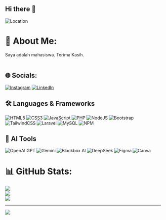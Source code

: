 ## Hi there 👋
![Location](https://img.shields.io/badge/-Semarang%2C%20Central%20Java%2C%20Indonesia-blue?style=flat&logo=google-maps)

# 💫 About Me:
Saya adalah mahasiswa.
Terima Kasih.
<br><br>


## 🌐 Socials:
[![Instagram](https://img.shields.io/badge/Instagram-%23E4405F.svg?logo=Instagram&logoColor=white)](https://instagram.com/farhaaan____) [![LinkedIn](https://img.shields.io/badge/LinkedIn-%230077B5.svg?logo=linkedin&logoColor=white)](https://www.linkedin.com/in/muhammad-farhan-nabil/) 

## 🛠️ Languages & Frameworks
![HTML5](https://img.shields.io/badge/html5-%23E34F26.svg?style=for-the-badge&logo=html5&logoColor=white)
![CSS3](https://img.shields.io/badge/css3-%231572B6.svg?style=for-the-badge&logo=css3&logoColor=white)
![JavaScript](https://img.shields.io/badge/javascript-%23323330.svg?style=for-the-badge&logo=javascript&logoColor=%23F7DF1E)
![PHP](https://img.shields.io/badge/php-%23777BB4.svg?style=for-the-badge&logo=php&logoColor=white)
![NodeJS](https://img.shields.io/badge/node.js-6DA55F?style=for-the-badge&logo=node.js&logoColor=white)
![Bootstrap](https://img.shields.io/badge/bootstrap-%238511FA.svg?style=for-the-badge&logo=bootstrap&logoColor=white)
![TailwindCSS](https://img.shields.io/badge/tailwindcss-%2338B2AC.svg?style=for-the-badge&logo=tailwind-css&logoColor=white)
![Laravel](https://img.shields.io/badge/laravel-%23FF2D20.svg?style=for-the-badge&logo=laravel&logoColor=white)
![MySQL](https://img.shields.io/badge/mysql-4479A1.svg?style=for-the-badge&logo=mysql&logoColor=white)
![NPM](https://img.shields.io/badge/NPM-%23CB3837.svg?style=for-the-badge&logo=npm&logoColor=white)

## 🤖 AI Tools
![OpenAI GPT](https://img.shields.io/badge/GPT-412991.svg?style=for-the-badge&logo=openai&logoColor=white)
![Gemini](https://img.shields.io/badge/Gemini-4285F4.svg?style=for-the-badge&logo=google&logoColor=white)
![Blackbox AI](https://img.shields.io/badge/BlackboxAI-000000.svg?style=for-the-badge&logo=codeium&logoColor=white)
![DeepSeek](https://img.shields.io/badge/DeepSeek-FF6F00.svg?style=for-the-badge&logo=deepnote&logoColor=white)
![Figma](https://img.shields.io/badge/figma-%23F24E1E.svg?style=for-the-badge&logo=figma&logoColor=white)
![Canva](https://img.shields.io/badge/Canva-%2300C4CC.svg?style=for-the-badge&logo=Canva&logoColor=white)

# 📊 GitHub Stats:
![](https://github-readme-stats.vercel.app/api?username=akmlfhm&theme=blue_navy&hide_border=false&include_all_commits=true&count_private=true)<br/>
![](https://github-readme-streak-stats.herokuapp.com/?user=akmlfhm&theme=blue_navy&hide_border=false)<br/>
![](https://github-readme-stats.vercel.app/api/top-langs/?username=akmlfhm&theme=blue_navy&hide_border=false&include_all_commits=true&count_private=true&layout=compact)

---
[![](https://visitcount.itsvg.in/api?id=Boasfar27&icon=0&color=0)](https://visitcount.itsvg.in)

<!-- Proudly created with GPRM ( https://gprm.itsvg.in ) -->


